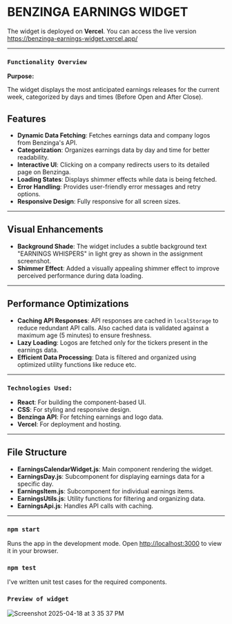 # BENZINGA EARNINGS WIDGET

The widget is deployed on **Vercel**. You can access the live version https://benzinga-earnings-widget.vercel.app/

---

### `Functionality Overview`

**Purpose:**

The widget displays the most anticipated earnings releases for the current week, categorized by days and times (Before Open and After Close).

## Features
- **Dynamic Data Fetching**: Fetches earnings data and company logos from Benzinga's API.
- **Categorization**: Organizes earnings data by day and time for better readability.
- **Interactive UI**: Clicking on a company redirects users to its detailed page on Benzinga.
- **Loading States**: Displays shimmer effects while data is being fetched.
- **Error Handling**: Provides user-friendly error messages and retry options.
- **Responsive Design**: Fully responsive for all screen sizes.

---

## Visual Enhancements
- **Background Shade**: The widget includes a subtle background text "EARNINGS WHISPERS" in light grey as shown in the assignment screenshot.
- **Shimmer Effect**: Added a visually appealing shimmer effect to improve perceived performance during data loading.

---

## Performance Optimizations
- **Caching API Responses**: API responses are cached in `localStorage` to reduce redundant API calls. Also cached data is validated against a maximum age (5 minutes) to ensure freshness.
- **Lazy Loading**: Logos are fetched only for the tickers present in the earnings data.
- **Efficient Data Processing**: Data is filtered and organized using optimized utility functions like reduce etc.

---

### `Technologies Used:`
- **React**:  For building the component-based UI.
- **CSS**:  For styling and responsive design.
- **Benzinga API**: For fetching earnings and logo data.
- **Vercel**: For deployment and hosting.

---

## File Structure
- **EarningsCalendarWidget.js**: Main component rendering the widget.
- **EarningsDay.js**: Subcomponent for displaying earnings data for a specific day.
- **EarningsItem.js**: Subcomponent for individual earnings items.
- **EarningsUtils.js**: Utility functions for filtering and organizing data.
- **EarningsApi.js**: Handles API calls with caching.

---

### `npm start`

Runs the app in the development mode.
Open [http://localhost:3000](http://localhost:3000) to view it in your browser.

### `npm test`

I've written unit test cases for the required components.

### `Preview of widget`

![Screenshot 2025-04-18 at 3 35 37 PM](https://github.com/user-attachments/assets/afc68ad1-2228-4dc7-97c1-22ecc0d19a39)



